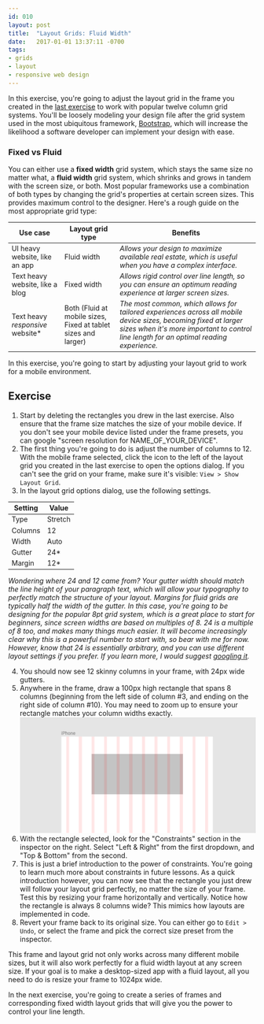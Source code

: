 ```yaml
---
id: 010
layout: post
title:  "Layout Grids: Fluid Width"
date:   2017-01-01 13:37:11 -0700
tags:
- grids
- layout
- responsive web design
---
```

In this exercise, you're going to adjust the layout grid in the frame you created in the [last exercise](LINKME) to work with popular twelve column grid systems. You'll be loosely modeling your design file after the grid system used in the most ubiquitous framework, [Bootstrap](https://getbootstrap.com/), which will increase the likelihood a software developer can implement your design with ease.

### Fixed vs Fluid

You can either use a **fixed width** grid system, which stays the same size no matter what, a **fluid width** grid system, which shrinks and grows in tandem with the screen size, or both. Most popular frameworks use a combination of both types by changing the grid's properties at certain screen sizes. This provides maximum control to the designer. Here's a rough guide on the most appropriate grid type:

| Use case | Layout grid type | Benefits |
|-|-|-|
| UI heavy website, like an app | Fluid width | *Allows your design to maximize available real estate, which is useful when you have a complex interface.* |
| Text heavy website, like a blog | Fixed width | *Allows rigid control over line length, so you can ensure an optimum reading experience at larger screen sizes.* |
| Text heavy *responsive* website* | Both (Fluid at mobile sizes, Fixed at tablet sizes and larger) | *The most common, which allows for tailored experiences across all mobile device sizes, becoming fixed at larger sizes when it's more important to control line length for an optimal reading experience.* |

In this exercise, you're going to start by adjusting your layout grid to work for a mobile environment.

<!--more-->
## Exercise

1. Start by deleting the rectangles you drew in the last exercise. Also ensure that the frame size matches the size of your mobile device. If you don't see your mobile device listed under the frame presets, you can google "screen resolution for NAME_OF_YOUR_DEVICE".
2. The first thing you're going to do is adjust the number of columns to 12. With the mobile frame selected, click the icon to the left of the layout grid you created in the last exercise to open the options dialog. If you can't see the grid on your frame, make sure it's visible: `View > Show Layout Grid`.
3. In the layout grid options dialog, use the following settings.

| Setting | Value |
|-|-|
| Type | Stretch |
| Columns | 12 |
| Width | Auto |
| Gutter | 24* |
| Margin | 12* |

*Wondering where 24 and 12 came from? Your gutter width should match the line height of your paragraph text, which will allow your typography to perfectly match the structure of your layout. Margins for fluid grids are typically half the width of the gutter. In this case, you're going to be designing for the popular 8pt grid system, which is a great place to start for beginners, since screen widths are based on multiples of 8. 24 is a multiple of 8 too, and makes many things much easier. It will become increasingly clear why this is a powerful number to start with, so bear with me for now. However, know that 24 is essentially arbitrary, and you can use different layout settings if you prefer. If you learn more, I would suggest [googling it](https://www.google.com/search?q=8+pt+grid).*

4. You should now see 12 skinny columns in your frame, with 24px wide gutters.
5. Anywhere in the frame, draw a 100px high rectangle that spans 8 columns (beginning from the left side of column #3, and ending on the right side of column #10). You may need to zoom up to ensure your rectangle matches your column widths exactly.
![8 column rectangle](/images/layout-grids-fluid-width-01.png)
6. With the rectangle selected, look for the "Constraints" section in the inspector on the right. Select "Left & Right" from the first dropdown, and "Top & Bottom" from the second.
7. This is just a brief introduction to the power of constraints. You're going to learn much more about constraints in future lessons. As a quick introduction however, you can now see that the rectangle you just drew will follow your layout grid perfectly, no matter the size of your frame. Test this by resizing your frame horizontally and vertically. Notice how the rectangle is always 8 columns wide? This mimics how layouts are implemented in code.
8. Revert your frame back to its original size. You can either go to `Edit > Undo`, or select the frame and pick the correct size preset from the inspector.

This frame and layout grid not only works across many different mobile sizes, but it will also work perfectly for a fluid width layout at any screen size. If your goal is to make a desktop-sized app with a fluid layout, all you need to do is resize your frame to 1024px wide.

In the next exercise, you're going to create a series of frames and corresponding fixed width layout grids that will give you the power to control your line length.
